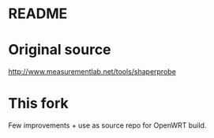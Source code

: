 # README

# Original source

http://www.measurementlab.net/tools/shaperprobe

# This fork

Few improvements + use as source repo for OpenWRT build.
